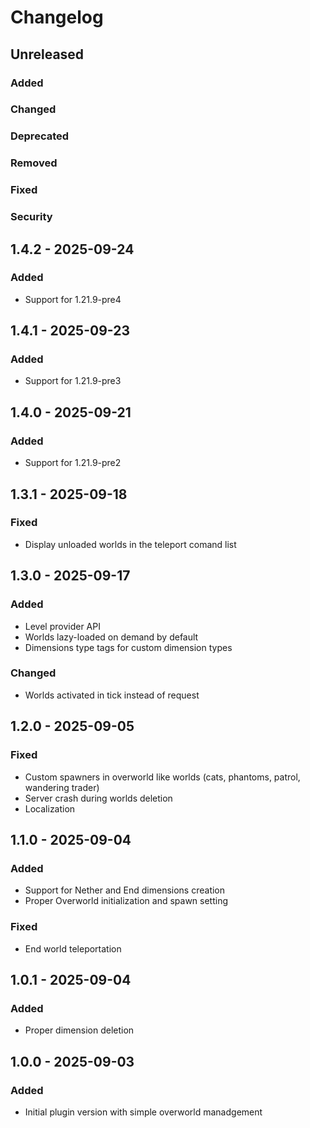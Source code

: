 # Changelog

## Unreleased

### Added

### Changed

### Deprecated

### Removed

### Fixed

### Security

## 1.4.2 - 2025-09-24

### Added

- Support for 1.21.9-pre4

## 1.4.1 - 2025-09-23

### Added

- Support for 1.21.9-pre3

## 1.4.0 - 2025-09-21

### Added

- Support for 1.21.9-pre2

## 1.3.1 - 2025-09-18

### Fixed

- Display unloaded worlds in the teleport comand list

## 1.3.0 - 2025-09-17

### Added

- Level provider API
- Worlds lazy-loaded on demand by default
- Dimensions type tags for custom dimension types

### Changed

- Worlds activated in tick instead of request

## 1.2.0 - 2025-09-05

### Fixed

- Custom spawners in overworld like worlds (cats, phantoms, patrol, wandering trader)
- Server crash during worlds deletion
- Localization

## 1.1.0 - 2025-09-04

### Added

- Support for Nether and End dimensions creation
- Proper Overworld initialization and spawn setting

### Fixed

- End world teleportation

## 1.0.1 - 2025-09-04

### Added

- Proper dimension deletion

## 1.0.0 - 2025-09-03

### Added

- Initial plugin version with simple overworld manadgement
